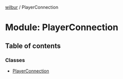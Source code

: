 [wilbur](../README.md) / PlayerConnection

# Module: PlayerConnection

## Table of contents

### Classes

- [PlayerConnection](../classes/PlayerConnection.PlayerConnection.md)
